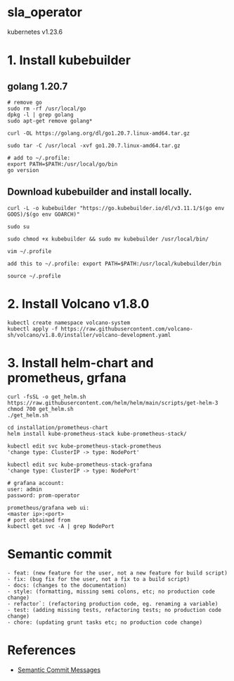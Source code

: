# sla_operator

kubernetes v1.23.6

# 1. Install kubebuilder
## golang 1.20.7

```
# remove go
sudo rm -rf /usr/local/go
dpkg -l | grep golang
sudo apt-get remove golang*
```

```
curl -OL https://golang.org/dl/go1.20.7.linux-amd64.tar.gz

sudo tar -C /usr/local -xvf go1.20.7.linux-amd64.tar.gz

# add to ~/.profile:
export PATH=$PATH:/usr/local/go/bin
go version
```

## Download kubebuilder and install locally.
```
curl -L -o kubebuilder "https://go.kubebuilder.io/dl/v3.11.1/$(go env GOOS)/$(go env GOARCH)"

sudo su

sudo chmod +x kubebuilder && sudo mv kubebuilder /usr/local/bin/

vim ~/.profile

add this to ~/.profile: export PATH=$PATH:/usr/local/kubebuilder/bin

source ~/.profile
```

# 2. Install Volcano v1.8.0

```
kubectl create namespace volcano-system
kubectl apply -f https://raw.githubusercontent.com/volcano-sh/volcano/v1.8.0/installer/volcano-development.yaml
```

# 3. Install helm-chart and prometheus, grfana

```
curl -fsSL -o get_helm.sh https://raw.githubusercontent.com/helm/helm/main/scripts/get-helm-3
chmod 700 get_helm.sh
./get_helm.sh
```

```
cd installation/prometheus-chart
helm install kube-prometheus-stack kube-prometheus-stack/

kubectl edit svc kube-prometheus-stack-prometheus
'change type: ClusterIP -> type: NodePort'

kubectl edit svc kube-prometheus-stack-grafana
'change type: ClusterIP -> type: NodePort'

# grafana account:
user: admin
password: prom-operator
```

```
prometheus/grafana web ui:
<master ip>:<port>
# port obtained from
kubectl get svc -A | grep NodePort
```

# Semantic commit
```
- feat: (new feature for the user, not a new feature for build script)
- fix: (bug fix for the user, not a fix to a build script)
- docs: (changes to the documentation)
- style: (formatting, missing semi colons, etc; no production code change)
- refactor`: (refactoring production code, eg. renaming a variable)
- test: (adding missing tests, refactoring tests; no production code change)
- chore: (updating grunt tasks etc; no production code change)
```

# References
- [Semantic Commit Messages](https://gist.github.com/joshbuchea/6f47e86d2510bce28f8e7f42ae84c716)